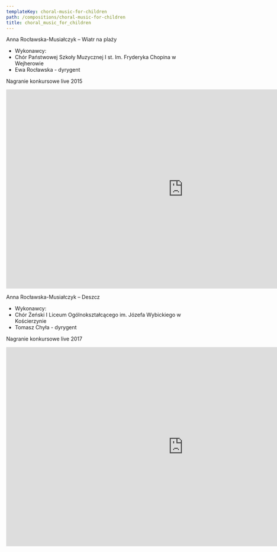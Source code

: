 ```yaml
---
templateKey: choral-music-for-children
path: /compositions/choral-music-for-children
title: choral_music_for_children
---
```


<div class="box works-box">
    <p class="works__title">Anna Rocławska-Musiałczyk – Wiatr na plaży</p>
    <ul class="works__performers">
        <li class="works__performers--title">Wykonawcy:</li>
        <li>Chór Państwowej Szkoły Muzycznej I st. Im. Fryderyka Chopina w Wejherowie</li>
        <li>Ewa Rocławska - dyrygent</li>
    </ul>
    <p class="works__details">
        Nagranie konkursowe live 2015
    </p>
    <div class="youtube-movie">
        <iframe width="956" height="538" src="https://www.youtube.com/embed/oFvUfw0jyNQ" frameborder="0" allow="accelerometer; autoplay; clipboard-write; encrypted-media; gyroscope; picture-in-picture" allowfullscreen></iframe>
    </div>
</div>

<div class="separator m-3"></div>

<div class="box works-box">
    <p class="works__title">Anna Rocławska-Musiałczyk – Deszcz</p>
    <ul class="works__performers">
        <li class="works__performers--title">Wykonawcy:</li>
        <li>Chór Żeński I Liceum Ogólnokształcącego im. Józefa Wybickiego w Kościerzynie</li>
        <li>Tomasz Chyła - dyrygent</li>
    </ul>
    <p class="works__details">
        Nagranie konkursowe live 2017
    </p>
    <div class="youtube-movie">
        <iframe width="956" height="538" src="https://www.youtube.com/embed/X9qCDCjQnOI" frameborder="0" allow="accelerometer; autoplay; clipboard-write; encrypted-media; gyroscope; picture-in-picture" allowfullscreen></iframe>
    </div>
</div>
